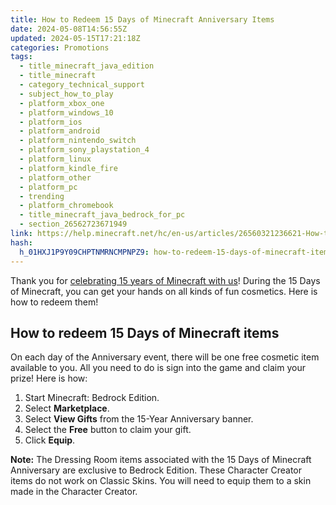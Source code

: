 ```yaml
---
title: How to Redeem 15 Days of Minecraft Anniversary Items
date: 2024-05-08T14:56:55Z
updated: 2024-05-15T17:21:18Z
categories: Promotions
tags:
  - title_minecraft_java_edition
  - title_minecraft
  - category_technical_support
  - subject_how_to_play
  - platform_xbox_one
  - platform_windows_10
  - platform_ios
  - platform_android
  - platform_nintendo_switch
  - platform_sony_playstation_4
  - platform_linux
  - platform_kindle_fire
  - platform_other
  - platform_pc
  - trending
  - platform_chromebook
  - title_minecraft_java_bedrock_for_pc
  - section_26562723671949
link: https://help.minecraft.net/hc/en-us/articles/26560321236621-How-to-Redeem-15-Days-of-Minecraft-Anniversary-Items
hash:
  h_01HXJ1P9Y09CHPTNMRNCMPNPZ9: how-to-redeem-15-days-of-minecraft-items
---
```


Thank you for [celebrating 15 years of Minecraft with us](https://www.minecraft.net/en-us/15th-anniversary)! During the 15 Days of Minecraft, you can get your hands on all kinds of fun cosmetics. Here is how to redeem them!

## How to redeem 15 Days of Minecraft items

On each day of the Anniversary event, there will be one free cosmetic item available to you. All you need to do is sign into the game and claim your prize! Here is how:

1.  Start Minecraft: Bedrock Edition.
2.  Select **Marketplace**.
3.  Select **View Gifts** from the 15-Year Anniversary banner.
4.  Select the **Free** button to claim your gift.
5.  Click **Equip**.

**Note:** The Dressing Room items associated with the 15 Days of Minecraft Anniversary are exclusive to Bedrock Edition. These Character Creator items do not work on Classic Skins. You will need to equip them to a skin made in the Character Creator.
